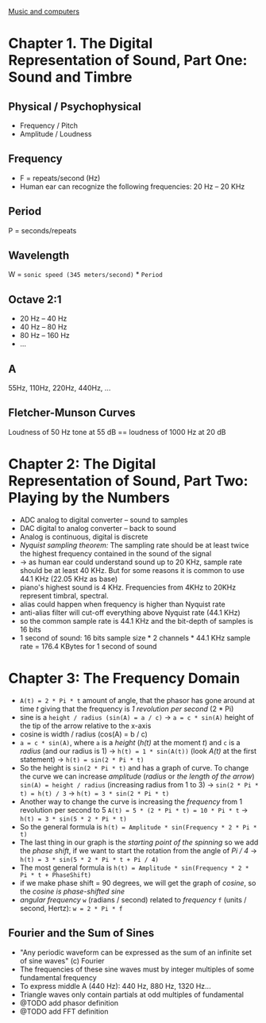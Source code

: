 [Music and computers](http://music.columbia.edu/cmc/musicandcomputers/)
# Chapter 1. The Digital Representation of Sound, Part One: Sound and Timbre

## Physical / Psychophysical
* Frequency / Pitch
* Amplitude / Loudness

## Frequency
* F = repeats/second (Hz)
* Human ear can recognize the following frequencies: 20 Hz – 20 KHz
 
## Period
P = seconds/repeats
 
## Wavelength
W = `sonic speed (345 meters/second)` * `Period`

## Octave 2:1
* 20 Hz – 40 Hz
* 40 Hz – 80 Hz
* 80 Hz – 160 Hz
* ...

## A
55Hz, 110Hz, 220Hz, 440Hz, ...

## Fletcher-Munson Curves
Loudness of 50 Hz tone at 55 dB == loudness of 1000 Hz at 20 dB

# Chapter 2: The Digital Representation of Sound, Part Two: Playing by the Numbers

* ADC analog to digital converter – sound to samples
* DAC digital to analog converter – back to sound
* Analog is continuous, digital is discrete
* *Nyquist sampling theorem:* The sampling rate should be at least twice the highest frequency contained in the sound of the signal
* → as human ear could understand sound up to 20 KHz, sample rate should be at least 40 KHz. But for some reasons it is common to use 44.1 KHz (22.05 KHz as base)
* piano's highest sound is 4 KHz. Frequencies from 4KHz to 20KHz represent timbral, spectral.
* alias could happen when frequency is higher than Nyquist rate
* anti-alias filter will cut-off everything above Nyquist rate (44.1 KHz)
* so the common sample rate is 44.1 KHz and the bit-depth of samples is 16 bits
* 1 second of sound: 16 bits sample size * 2 channels * 44.1 KHz sample rate = 176.4 KBytes for 1 second of sound

# Chapter 3: The Frequency Domain

* `A(t) = 2 * Pi * t` amount of angle, that the phasor has gone around at time *t* giving that the frequency is *1 revolution per second* (2 * Pi)
* sine is a `height / radius (sin(A) = a / c)` → `a = c * sin(A)` height of the tip of the arrow relative to the x-axis
* cosine is width / radius (cos(A) = b / c)
* `a = c * sin(A)`, where `a` is a *height* (*h(t)* at the moment *t*) and `c` is a *radius* (and our radius is 1) → `h(t) = 1 * sin(A(t))` (look *A(t)* at the first statement) → `h(t) = sin(2 * Pi * t)`
* So the height is `sin(2 * Pi * t)` and has a graph of curve. To change the curve we can increase *amplitude* (*radius* or *the length of the arrow*) `sin(A) = height / radius` (increasing radius from 1 to 3) → `sin(2 * Pi * t) = h(t) / 3` → `h(t) = 3 * sin(2 * Pi * t)`
* Another way to change the curve is increasing the *frequency* from 1 revolution per second to 5 `A(t) = 5 * (2 * Pi * t) = 10 * Pi * t` → `h(t) = 3 * sin(5 * 2 * Pi * t)`
* So the general formula is `h(t) = Amplitude * sin(Frequency * 2 * Pi * t)`
* The last thing in our graph is the *starting point of the spinning* so we add the *phase shift*, if we want to start the rotation from the angle of *Pi / 4* → `h(t) = 3 * sin(5 * 2 * Pi * t + Pi / 4)`
* The most general formula is `h(t) = Amplitude * sin(Frequency * 2 * Pi * t + PhaseShift)`
* if we make phase shift = 90 degrees, we will get the graph of *cosine*, so the *cosine is phase-shifted sine*
* *angular frequency* `w` (radians / second) related to *frequency* `f` (units / second, Hertz): `w = 2 * Pi * f`
 
## Fourier and the Sum of Sines

* "Any periodic waveform can be expressed as the sum of an infinite set of sine waves" (c) Fourier
* The frequencies of these sine waves must by integer multiples of some fundamental frequency
* To express middle A (440 Hz): 440 Hz, 880 Hz, 1320 Hz...
* Triangle waves only contain partials at odd multiples of fundamental
* @TODO add phasor definition
* @TODO add FFT definition

